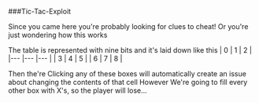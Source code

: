###Tic-Tac-Exploit

Since you came here you're probably looking for clues to cheat!
Or you're just wondering how this works

The table is represented with nine bits and it's laid down like this
|   0	|   1	|   2	|
|---	|---	|---	|
|   3	|   4	|   5	|
|   6	|   7	|   8	|

Then the're Clicking any of these boxes will automatically create an issue about changing the contents of that cell
However We're going to fill every other box with X's, so the player will lose...